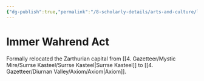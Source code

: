 ```yaml
---
{"dg-publish":true,"permalink":"/8-scholarly-details/arts-and-culture/legislation/immer-wahrend-act/","noteIcon":""}
---
```


# Immer Wahrend Act

Formally relocated the Zarthurian capital from [[4. Gazetteer/Mystic Mire/Surrse Kasteel/Surrse Kasteel\|Surrse Kasteel]] to [[4. Gazetteer/Diurnan Valley/Axiom/Axiom\|Axiom]]. 